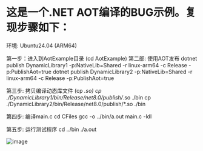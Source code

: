 # 这是一个.NET AOT编译的BUG示例。复现步骤如下：

环境:
  Ubuntu24.04 (ARM64)

第一步：进入到AotExample目录 (cd AotExample)
第二部: 使用AOT发布
        dotnet publish DynamicLibrary1 -p:NativeLib=Shared -r linux-arm64 -c Release -p:PublishAot=true
        dotnet publish DynamicLibrary2 -p:NativeLib=Shared -r linux-arm64 -c Release -p:PublishAot=true

第三步: 拷贝编译动态库文件 (cp *.so)
        cp ./DynamicLibrary1/bin/Release/net8.0/publish/*.so ./bin
        cp ./DynamicLibrary2/bin/Release/net8.0/publish/*.so ./bin


第四步: 编译main.c
        cd CFiles
        gcc -o ../bin/a.out main.c -ldl

第五步: 运行测试程序
        cd ../bin
        ./a.out

![image](https://github.com/user-attachments/assets/86d4cab1-198f-4b81-b5c0-15872253fda7)
